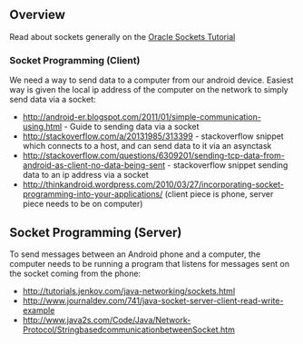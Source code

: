 ## Overview

Read about sockets generally on the [Oracle Sockets Tutorial](http://docs.oracle.com/javase/tutorial/networking/sockets/index.html)

### Socket Programming (Client)

We need a way to send data to a computer from our android device. Easiest way is given the local ip address of the computer on the network to simply send data via a socket:

* http://android-er.blogspot.com/2011/01/simple-communication-using.html - Guide to sending data via a socket
* http://stackoverflow.com/a/20131985/313399 - stackoverflow snippet which connects to a host, and can send data to it via an asynctask
* http://stackoverflow.com/questions/6309201/sending-tcp-data-from-android-as-client-no-data-being-sent - stackoverflow snippet sending data to an ip address via a socket
* http://thinkandroid.wordpress.com/2010/03/27/incorporating-socket-programming-into-your-applications/ (client piece is phone, server piece needs to be on computer)

## Socket Programming (Server)

To send messages between an Android phone and a computer, the computer needs to be running a program that listens for messages sent on the socket coming from the phone:

* http://tutorials.jenkov.com/java-networking/sockets.html
* http://www.journaldev.com/741/java-socket-server-client-read-write-example
* http://www.java2s.com/Code/Java/Network-Protocol/StringbasedcommunicationbetweenSocket.htm